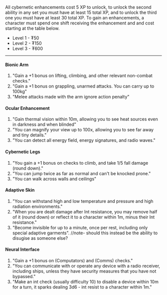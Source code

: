 All cybernetic enhancements cost 5 XP to unlock, to unlock the second ability in any set you must have at least 15 total XP, and to unlock the third one you must have at least 30 total XP. To gain an enhancements, a character must spend one shift receiving the enhancement and and cost starting at the table below.
- Level 1 - ₮50
- Level 2 - ₮150
- Level 3 - ₮600
---
#### Bionic Arm
1. "Gain a +1 bonus on lifting, climbing, and other relevant non-combat checks."
2. "Gain a +1 bonus on grappling, unarmed attacks. You can carry up to 100kg"
3. "Melee attacks made with the arm ignore action penalty"
#### Ocular Enhancement
1. "Gain thermal vision within 10m, allowing you to see heat sources even in darkness and when blinded"
2. "You can magnify your view up to 100x, allowing you to see far away and tiny details."
3. "You can detect all energy field, energy signatures, and radio waves."
#### Cybernetic Legs
1. "You gain a +1 bonus on checks to climb, and take 1/5 fall damage (round down)."
2. "You can jump twice as far as normal and can't be knocked prone."
3. "You can walk across walls and ceilings"
#### Adaptive Skin
1. "You can withstand high and low temperature and pressure and high radiation environments."
2. "When you are dealt damage after Int resistance, you may remove half of it (round down) or reflect it to a character within 1m, minus their Int resistance."
3. "Become invisible for up to a minute, once per rest, including only special adaptive garments".
//note- should this instead be the ability to disugise as someone else?
#### Neural Interface
1. "Gain a +1 bonus on (Computators) and (Comms) checks."
2. "You can communicate with or operate any device with a radio receiver, including ships, unless they have security measures that you have not bypassed."
3. "Make an int check (usually difficulty 10) to disable a device within 10m for a turn, it sparks dealing 3d6 - int resist to a character within 1m."